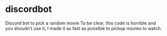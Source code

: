 # discordbot
Discord bot to pick a random movie
To be clear, this code is horrible and you shoudn't use it, I made it as fast as possible to pickup movies to watch.
